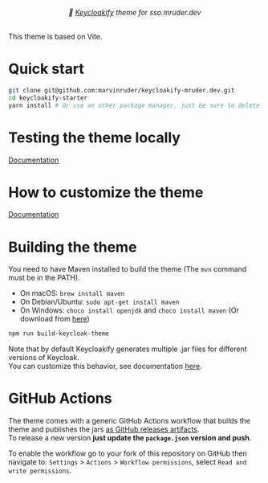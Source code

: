 <p align="center">
    <i>🚀 <a href="https://keycloakify.dev">Keycloakify</a> theme for sso.mruder.dev</i>
    <br/>
    <br/>
</p>

This theme is based on Vite.

# Quick start

```bash
git clone git@github.com:marvinruder/keycloakify-mruder.dev.git
cd keycloakify-starter
yarn install # Or use an other package manager, just be sure to delete the yarn.lock if you do.
```

# Testing the theme locally

[Documentation](https://docs.keycloakify.dev/v/v10/testing-your-theme)

# How to customize the theme

[Documentation](https://docs.keycloakify.dev/v/v10/customization-strategies)

# Building the theme

You need to have Maven installed to build the theme (The `mvn` command must be in the PATH).

-   On macOS: `brew install maven`
-   On Debian/Ubuntu: `sudo apt-get install maven`
-   On Windows: `choco install openjdk` and `choco install maven` (Or download from [here](https://maven.apache.org/download.cgi))

```bash
npm run build-keycloak-theme
```

Note that by default Keycloakify generates multiple .jar files for different versions of Keycloak.  
You can customize this behavior, see documentation [here](https://docs.keycloakify.dev/v/v10/targetting-specific-keycloak-versions).

# GitHub Actions

The theme comes with a generic GitHub Actions workflow that builds the theme and publishes
the jars [as GitHub releases artifacts](https://github.com/marvinruder/keycloakify-mruder.dev/releases/).  
To release a new version **just update the `package.json` version and push**.

To enable the workflow go to your fork of this repository on GitHub then navigate to:
`Settings` > `Actions` > `Workflow permissions`, select `Read and write permissions`.

